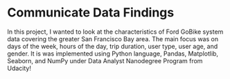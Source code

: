 # Communicate Data Findings
In this project, I wanted to look at the characteristics of Ford GoBike system data covering the greater San Francisco Bay area. The main focus was on days of the week, hours of the day, trip duration, user type, user age, and gender.
It is was implemented using Python language, Pandas, Matplotlib, Seaborn, and NumPy under Data Analyst Nanodegree Program from Udacity!
